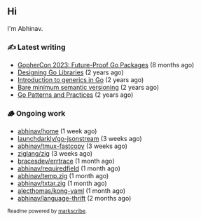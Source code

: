 ## Hi

I'm Abhinav.

### ✍️ Latest writing


- [GopherCon 2023: Future-Proof Go Packages](https://abhinavg.net/2023/09/27/future-proof-packages/) (8 months ago)
- [Designing Go Libraries](https://abhinavg.net/2022/12/06/designing-go-libraries/) (2 years ago)
- [Introduction to generics in Go](https://abhinavg.net/2022/11/23/generics-intro/) (2 years ago)
- [Bare minimum semantic versioning](https://abhinavg.net/2022/11/07/semver/) (2 years ago)
- [Go Patterns and Practices](https://abhinavg.net/2022/09/19/go-patterns-and-practices-talk/) (2 years ago)

### 🪵 Ongoing work


- [abhinav/home](https://github.com/abhinav/home) (1 week ago)
- [launchdarkly/go-jsonstream](https://github.com/launchdarkly/go-jsonstream) (3 weeks ago)
- [abhinav/tmux-fastcopy](https://github.com/abhinav/tmux-fastcopy) (3 weeks ago)
- [ziglang/zig](https://github.com/ziglang/zig) (3 weeks ago)
- [bracesdev/errtrace](https://github.com/bracesdev/errtrace) (1 month ago)
- [abhinav/requiredfield](https://github.com/abhinav/requiredfield) (1 month ago)
- [abhinav/temp.zig](https://github.com/abhinav/temp.zig) (1 month ago)
- [abhinav/txtar.zig](https://github.com/abhinav/txtar.zig) (1 month ago)
- [alecthomas/kong-yaml](https://github.com/alecthomas/kong-yaml) (1 month ago)
- [abhinav/language-thrift](https://github.com/abhinav/language-thrift) (2 months ago)

<sub>Readme powered by [markscribe](https://github.com/muesli/markscribe).</sub>
